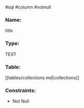 #sql #column #notnull 

### Name:
title
### Type:
TEXT
### Table:
 [[tables/collections.md|collections]]

### Constraints:
* Not Null
